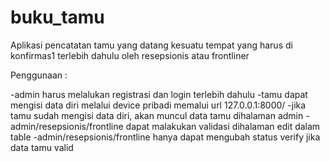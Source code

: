 # buku_tamu
Aplikasi pencatatan tamu yang datang kesuatu tempat yang harus di konfirmas1 terlebih dahulu oleh resepsionis atau frontliner


Penggunaan :

-admin harus melalukan registrasi dan login terlebih dahulu
-tamu dapat mengisi data diri melalui device pribadi memalui url 127.0.0.1:8000/
-jika tamu sudah mengisi data diri, akan muncul data tamu dihalaman admin
-admin/resepsionis/frontline dapat malakukan validasi dihalaman edit dalam table
-admin/resepsionis/frontline hanya dapat mengubah status verify jika data tamu valid
